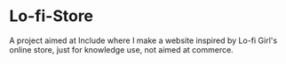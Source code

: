 # Lo-fi-Store
A project aimed at Include where I make a website inspired by Lo-fi Girl's online store, just for knowledge use, not aimed at commerce.
